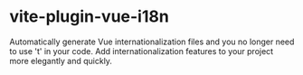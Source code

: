 # vite-plugin-vue-i18n
Automatically generate Vue internationalization files and you no longer need to use 't' in your code. Add internationalization features to your project more elegantly and quickly.
